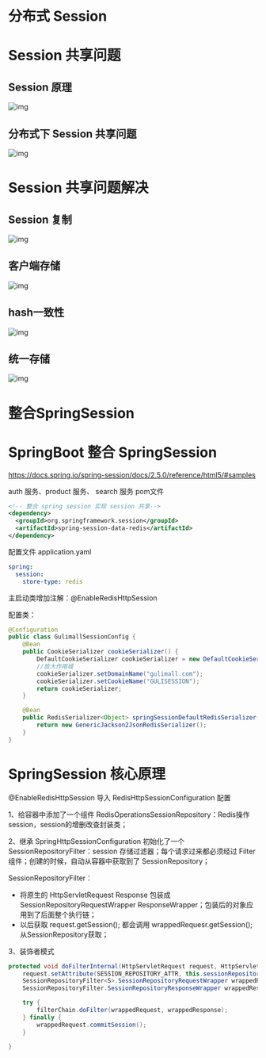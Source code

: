 # 分布式 Session

# Session 共享问题

## Session 原理

![img](https://cdn.nlark.com/yuque/0/2021/png/12568777/1620389591074-2418d369-493f-4194-9ce0-a3aa7b9fd532.png?x-oss-process=image%2Fwatermark%2Ctype_d3F5LW1pY3JvaGVp%2Csize_63%2Ctext_RXDmtYHoi48%3D%2Ccolor_FFFFFF%2Cshadow_50%2Ct_80%2Cg_se%2Cx_10%2Cy_10)

## 分布式下 Session 共享问题

![img](https://cdn.nlark.com/yuque/0/2021/png/12568777/1620390067762-1efaed64-a432-4ba1-b1ae-b783808dfd0c.png?x-oss-process=image%2Fwatermark%2Ctype_d3F5LW1pY3JvaGVp%2Csize_63%2Ctext_RXDmtYHoi48%3D%2Ccolor_FFFFFF%2Cshadow_50%2Ct_80%2Cg_se%2Cx_10%2Cy_10)

# Session 共享问题解决

## Session 复制

![img](https://cdn.nlark.com/yuque/0/2021/png/12568777/1620650409677-0308820b-3621-4364-a198-9e2fb11bf9dc.png?x-oss-process=image%2Fwatermark%2Ctype_d3F5LW1pY3JvaGVp%2Csize_58%2Ctext_RXDmtYHoi48%3D%2Ccolor_FFFFFF%2Cshadow_50%2Ct_80%2Cg_se%2Cx_10%2Cy_10)

## 客户端存储

![img](https://cdn.nlark.com/yuque/0/2021/png/12568777/1620650834542-f0a8cd6c-f60b-4040-ba04-7df375c747a7.png?x-oss-process=image%2Fwatermark%2Ctype_d3F5LW1pY3JvaGVp%2Csize_57%2Ctext_RXDmtYHoi48%3D%2Ccolor_FFFFFF%2Cshadow_50%2Ct_80%2Cg_se%2Cx_10%2Cy_10)

## hash一致性

![img](https://cdn.nlark.com/yuque/0/2021/png/12568777/1620650872790-56c092a2-fdfd-4431-81b5-889d2e5dfe37.png?x-oss-process=image%2Fwatermark%2Ctype_d3F5LW1pY3JvaGVp%2Csize_57%2Ctext_RXDmtYHoi48%3D%2Ccolor_FFFFFF%2Cshadow_50%2Ct_80%2Cg_se%2Cx_10%2Cy_10)

## 统一存储

![img](https://cdn.nlark.com/yuque/0/2021/png/12568777/1620650906562-303c9a7a-fec7-4dd0-b8e3-ce5ef31233bc.png?x-oss-process=image%2Fwatermark%2Ctype_d3F5LW1pY3JvaGVp%2Csize_52%2Ctext_RXDmtYHoi48%3D%2Ccolor_FFFFFF%2Cshadow_50%2Ct_80%2Cg_se%2Cx_10%2Cy_10)









# 整合SpringSession

# SpringBoot 整合 SpringSession

https://docs.spring.io/spring-session/docs/2.5.0/reference/html5/#samples

auth 服务、product 服务、 search 服务 pom文件

```xml
<!-- 整合 spring session 实现 session 共享-->
<dependency>
  <groupId>org.springframework.session</groupId>
  <artifactId>spring-session-data-redis</artifactId>
</dependency>
```

配置文件 application.yaml



```yaml
spring:
  session:
    store-type: redis
```

主启动类增加注解：@EnableRedisHttpSession 



配置类：

```java
@Configuration
public class GulimallSessionConfig {
    @Bean
    public CookieSerializer cookieSerializer() {
        DefaultCookieSerializer cookieSerializer = new DefaultCookieSerializer();
        //放大作用域
        cookieSerializer.setDomainName("gulimall.com");
        cookieSerializer.setCookieName("GULISESSION");
        return cookieSerializer;
    }

    @Bean
    public RedisSerializer<Object> springSessionDefaultRedisSerializer() {
        return new GenericJackson2JsonRedisSerializer();
    }
}
```



# SpringSession 核心原理

@EnableRedisHttpSession 导入 RedisHttpSessionConfiguration 配置

1、给容器中添加了一个组件 RedisOperationsSessionRepository：Redis操作session，session的增删改查封装类；

2、继承 SpringHttpSessionConfiguration 初始化了一个 SessionRepositoryFilter：session 存储过滤器；每个请求过来都必须经过 Filter 组件；创建的时候，自动从容器中获取到了 SessionRepository；

 SessionRepositoryFilter：

- 将原生的 HttpServletRequest Response 包装成 SessionRepositoryRequestWrapper ResponseWrapper；包装后的对象应用到了后面整个执行链；
- 以后获取 request.getSession(); 都会调用 wrappedRequesr.getSession(); 从SessionRepository获取；

3、装饰者模式

```java
protected void doFilterInternal(HttpServletRequest request, HttpServletResponse response, FilterChain filterChain) throws ServletException, IOException {
    request.setAttribute(SESSION_REPOSITORY_ATTR, this.sessionRepository);
    SessionRepositoryFilter<S>.SessionRepositoryRequestWrapper wrappedRequest = new SessionRepositoryFilter.SessionRepositoryRequestWrapper(request, response);
    SessionRepositoryFilter.SessionRepositoryResponseWrapper wrappedResponse = new SessionRepositoryFilter.SessionRepositoryResponseWrapper(wrappedRequest, response);

    try {
        filterChain.doFilter(wrappedRequest, wrappedResponse);
    } finally {
        wrappedRequest.commitSession();
    }

}
```

